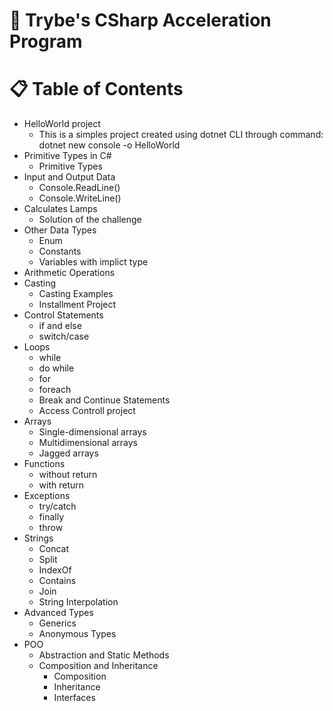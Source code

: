# :rocket: Trybe's CSharp Acceleration Program

# :clipboard: Table of Contents

* HelloWorld project
  * This is a simples project created using dotnet CLI through command: dotnet new console -o HelloWorld
* Primitive Types in C#
    * Primitive Types
* Input and Output Data
    * Console.ReadLine()
    * Console.WriteLine()
* Calculates Lamps
    * Solution of the challenge
* Other Data Types
    * Enum
    * Constants
    * Variables with implict type
* Arithmetic Operations
* Casting
    * Casting Examples
    * Installment Project
*  Control Statements
    * if and else
    * switch/case
* Loops
    * while
    * do while
    * for
    * foreach
    * Break and Continue Statements
    * Access Controll project
* Arrays
    * Single-dimensional arrays
    * Multidimensional arrays
    * Jagged arrays
* Functions
    * without return
    * with return
* Exceptions
    * try/catch
    * finally
    * throw
* Strings
    * Concat
    * Split
    * IndexOf
    * Contains
    * Join
    * String Interpolation
* Advanced Types
    * Generics
    * Anonymous Types
* POO
    * Abstraction and Static Methods
    * Composition and Inheritance
        * Composition
        * Inheritance
        * Interfaces